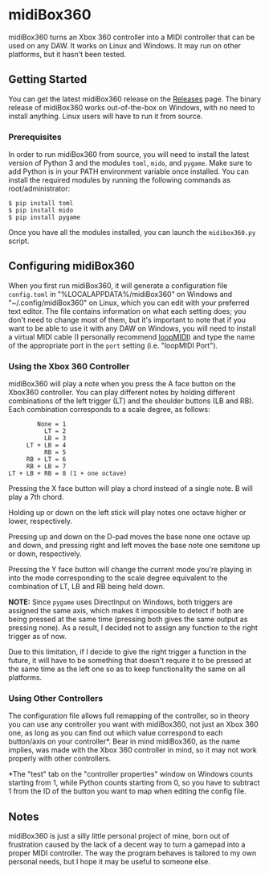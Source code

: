 # midiBox360

midiBox360 turns an Xbox 360 controller into a MIDI controller that can be used
on any DAW. It works on Linux and Windows. It may run on other platforms, but it
hasn't been tested.

## Getting Started

You can get the latest midiBox360 release on the
[Releases](https://github.com/quotepilgrim/midibox360/releases) page. The binary
release of midiBox360 works out-of-the-box on Windows, with no need to install
anything. Linux users will have to run it from source.

### Prerequisites

In order to run midiBox360 from source, you will need to install the latest
version of Python 3 and the modules `toml`, `mido`, and `pygame`. Make sure to
add Python is in your PATH environment variable once installed. You can install
the required modules by running the following commands as root/administrator:

```
$ pip install toml
$ pip install mido
$ pip install pygame
```

Once you have all the modules installed, you can launch the `midibox360.py`
script.

## Configuring midiBox360

When you first run midiBox360, it will generate a configuration file
`config.toml` in "%LOCALAPPDATA%/midiBox360" on Windows and
"~/.config/midiBox360" on Linux, which you can edit with your preferred text
editor. The file contains information on what each setting does; you don't need
to change most of them, but it's important to note that if you want to be able
to use it with any DAW on Windows, you will need to install a virtual MIDI cable
(I personally recommend
[loopMIDI](https://www.tobias-erichsen.de/software/loopmidi.html)) and type the
name of the appropriate port in the `port` setting (i.e. "loopMIDI Port").

### Using the Xbox 360 Controller

midiBox360 will play a note when you press the A face button on the Xbox360
controller. You can play different notes by holding different combinations of
the left trigger (LT) and the shoulder buttons (LB and RB). Each combination
corresponds to a scale degree, as follows:

```
        None = 1
          LT = 2
          LB = 3
     LT + LB = 4
          RB = 5
     RB + LT = 6
     RB + LB = 7
LT + LB + RB = 8 (1 + one octave)
```

Pressing the X face button will play a chord instead of a single note. B will
play a 7th chord.

Holding up or down on the left stick will play notes one octave higher or lower,
respectively.

Pressing up and down on the D-pad moves the base none one octave up and down,
and pressing right and left moves the base note one semitone up or down,
respectively.

Pressing the Y face button will change the current mode you're playing in into
the mode corresponding to the scale degree equivalent to the combination of LT,
LB and RB being held down.

**NOTE:** Since `pygame` uses DirectInput on Windows, both triggers are assigned
the same axis, which makes it impossible to detect if both are being pressed at
the same time (pressing both gives the same output as pressing none). As a
result, I decided not to assign any function to the right trigger as of now.

Due to this limitation, if I decide to give the right trigger a function in the
future, it will have to be something that doesn't require it to be pressed at
the same time as the left one so as to keep functionality the same on all
platforms.

### Using Other Controllers

The configuration file allows full remapping of the controller, so in theory you
can use any controller you want with midiBox360, not just an Xbox 360 one, as
long as you can find out which value correspond to each button/axis on your
controller*. Bear in mind midiBox360, as the name implies, was made with the
Xbox 360 controller in mind, so it may not work properly with other controllers.

\*The "test" tab on the "controller properties" window on Windows counts
starting from 1, while Python counts starting from 0, so you have to subtract 1
from the ID of the button you want to map when editing the config file.

## Notes

midiBox360 is just a silly little personal project of mine, born out of
frustration caused by the lack of a decent way to turn a gamepad into a proper
MIDI controller. The way the program behaves is tailored to my own personal
needs, but I hope it may be useful to someone else.
